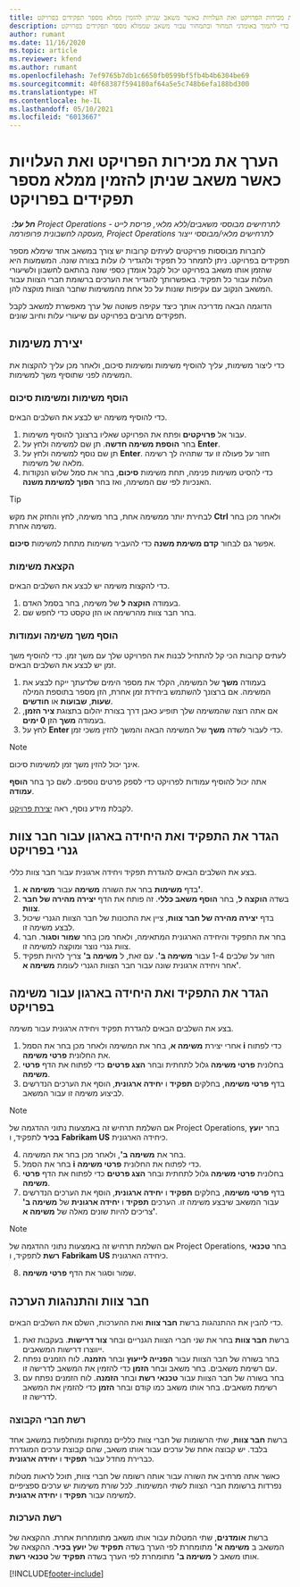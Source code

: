 ```yaml
---
title: הערך את מכירות הפרויקט ואת העלויות כאשר משאב שניתן להזמין ממלא מספר תפקידים בפרויקט
description: נושא זה מסביר כיצד להשתמש בממדי תמחור כדי לתמוך באומדני תמחור ובתמחור עבור משאב שממלא מספר תפקידים בפרויקט.
author: rumant
ms.date: 11/16/2020
ms.topic: article
ms.reviewer: kfend
ms.author: rumant
ms.openlocfilehash: 7ef9765b7db1c6650fb0599bf5fb4b4b6304be69
ms.sourcegitcommit: 40f68387f594180af64a5e5c748b6efa188bd300
ms.translationtype: HT
ms.contentlocale: he-IL
ms.lasthandoff: 05/10/2021
ms.locfileid: "6013667"
---
```

# <a name="estimate-project-sales-and-costs-when-a-bookable-resource-fills-multiple-roles-on-a-project"></a>הערך את מכירות הפרויקט ואת העלויות כאשר משאב שניתן להזמין ממלא מספר תפקידים בפרויקט 

_**חל על:** ‏ Project Operations לתרחישים מבוססי משאבים/ללא מלאי, פריסת לייט - מעסקה לחשבונית פרופורמה, Project Operations לתרחישים מלאי/מבוססי ייצור_ 

לחברות מבוססות פרויקטים לעיתים קרובות יש צורך במשאב אחד שימלא מספר תפקידים בפרויקט. ניתן לתמחר כל תפקיד ולהגדיר לו עלות בצורה שונה. המשמעות היא שהזמן אותו משאב בפרויקט יכול לקבל אומדן כספי שונה בהתאם לחשבון ולשיעורי העלות עבור כל תפקיד. באפשרותך להגדיר את הערכים ברשומת חברי הצוות עבור המשאב הנקוב עם עקיפות שונות על כל אחת מהמשימות שחבר הצוות מוקצה להן.

הדוגמה הבאה מדריכה אותך כיצד עקיפה פשוטה של ערך מאפשרת למשאב לקבל תפקידים מרובים בפרויקט עם שיעורי עלות וחיוב שונים.

## <a name="create-tasks"></a>יצירת משימות
כדי ליצור משימות, עליך להוסיף משימות ומשימות סיכום, ולאחר מכן עליך להקצות את המשימה לפני שתוסיף משך למשימות. 

### <a name="add-tasks-and-summary-tasks"></a>הוסף משימות ומשימות סיכום
כדי להוסיף משימה יש לבצע את השלבים הבאים.

1. עבור אל **פרויקטים** ופתח את הפרויקט שאליו ברצונך להוסיף משימות.
2. בחר **הוספת משימה חדשה**. תן שם למשימה ולחץ על **Enter**.
3. תן שם נוסף למשימה ולחץ על **Enter**. חזור על פעולה זו עד שתהיה לך רשימה מלאה של משימות.
3. כדי להסיט משימות פנימה, תחת משימות **סיכום**, בחר את סמל שלוש הנקודות האנכיות לפי שם המשימה, ואז בחר **הפוך למשימת משנה**. 

  > [!TIP]
  > לבחירת יותר ממשימה אחת, בחר משימה, לחץ והחזק את מקש **Ctrl** ולאחר מכן בחר משימה אחרת.
  >
  > אפשר גם לבחור **קדם משימת משנה** כדי להעביר משימות מתחת למשימות **סיכום**.

### <a name="assign-tasks"></a>הקצאת משימות

כדי להקצות משימה יש לבצע את השלבים הבאים.

1. בעמודה **הוקצה ל** של משימה, בחר בסמל האדם.
2. בחר חבר צוות מהרשימה או הזן טקסט כדי לחפש שם.

### <a name="add-task-duration-and-columns"></a>הוסף משך משימה ועמודות

לעתים קרובות הכי קל להתחיל לבנות את הפרויקט שלך עם משך זמן. כדי להוסיף משך זמן יש לבצע את השלבים הבאים.

1. בעמודה **משך** של המשימה, הקלד את מספר הימים שלדעתך ייקח לבצע את המשימה. אם ברצונך להשתמש ביחידת זמן אחרת, הזן מספר בתוספת המילה **שעות**, **שבועות** או **חודשים**.
2. אם אתה רוצה שהמשימה שלך תופיע כאבן דרך בצורת יהלום בתצוגת **ציר הזמן**, בעמודה **משך** הזן **0 ימים**.
3. לחץ על **Enter‎** כדי לעבור לשדה **משך** של המשימה הבאה והמשך להזין משכי זמן.

  > [!NOTE]
  > אינך יכול להזין משך זמן למשימות סיכום.

אתה יכול להוסיף עמודות לפרויקט כדי לספק פרטים נוספים. לשם כך בחר **הוסף עמודה**. 

לקבלת מידע נוסף, ראה [יצירת פרויקט](https://support.microsoft.com/en-us/office/create-a-project-a5b5e823-fb2e-45fd-be00-7d84422d9749).

## <a name="set-up-the-role-and-organization-unit-for-a-generic-project-team-member"></a>הגדר את התפקיד ואת היחידה בארגון עבור חבר צוות גנרי בפרויקט
בצע את השלבים הבאים להגדרת תפקיד ויחידה ארגונית עבור חבר צוות כללי.

1. בדף **משימות** בחר את השורה **משימה** עבור **משימה א'**. 
2. בשדה **הוקצה ל**, בחר **הוסף משאב כללי**. זה פותח את הדף **יצירה מהירה של חבר צוות**.
3. בדף **יצירה מהירה של חבר צוות**, ציין את התכונות של חבר הצוות הגנרי שיכול לבצע משימה זו.
4. בחר את התפקיד והיחידה הארגונית המתאימה, ולאחר מכן בחר **שמור וסגור**. חבר צוות גנרי נוצר ומוקצה למשימה זו. 
5. חזור על שלבים 1-4 עבור **משימה ב'**. עם זאת, ל **משימה ב'** צריך להיות תפקיד אחר ויחידה ארגונית שונה עבור חבר הצוות הגנרי לעומת **משימה א'**. 

## <a name="set-up-the-role-and-organization-unit-for-a-project-task"></a>הגדר את התפקיד ואת היחידה בארגון עבור משימה בפרויקט
בצע את השלבים הבאים להגדרת תפקיד ויחידה ארגונית עבור משימה.

1. אחרי יצירת **משימה א**, בחר את המשימה ולאחר מכן בחר את הסמל **i** כדי לפתוח את החלונית **פרטי משימה**. 
2. בחלונית **פרטי משימה** גלול לתחתית ובחר **הצג פרטים** כדי לפתוח את הדף **פרטי משימה**.
3. בדף **פרטי משימה**, בחלקים **תפקיד** ו **יחידה ארגונית**, הוסף את הערכים הנדרשים לביצוע משימה זו עבור המשאב. 

  > [!NOTE]
  > אם השלמת תרחיש זה באמצעות נתוני ההדגמה של Project Operations, בחר **יועץ בכיר** לתפקיד, ו **Fabrikam US** כיחידה הארגונית.

4. בחר את **משימה ב'**, ולאחר מכן בחר את המשימה.
5. בחר את הסמל **i** כדי לפתוח את החלונית **פרטי משימה**. 
6. בחלונית **פרטי משימה** גלול לתחתית ובחר **הצג פרטים** כדי לפתוח את הדף **פרטי משימה**.
7. בדף **פרטי משימה**, בחלקים **תפקיד** ו **יחידה ארגונית**, הוסף את הערכים הנדרשים עבור המשאב שיבצע משימה זו. הערכים **תפקיד** ו **יחידה ארגונית** של **משימה ב'** צריכים להיות שונים מאלה של **משימה א'**. 

  > [!NOTE]
  > אם השלמת תרחיש זה באמצעות נתוני ההדגמה של Project Operations, בחר **טכנאי רשת** לתפקיד, ו **Fabrikam US** כיחידה הארגונית.

8. שמור וסגור את הדף **פרטי משימה**. 

## <a name="team-member-and-estimates-behavior"></a>חבר צוות והתנהגות הערכה 
כדי להבין את ההתנהגות ברשת **חבר צוות** ואת ההערכות, השלם את השלבים הבאים.

1. ברשת **חבר צוות** בחר את שני חברי הצוות הגנריים ובחר **צור דרישות**. בעקבות זאת ייווצרו דרישות המשאבים. 
2. בחר בשורה של חבר הצוות עבור **הפנייה לייעוץ** ובחר **הזמנה**. לוח הזמנים נפתח עם רשימת משאבים. בחר משאב ובחר **הזמן** כדי להזמין את המשאב לדרישה זו.
3. בחר בשורה של חבר הצוות עבור **טכנאי רשת** ובחר **הזמנה**. לוח הזמנים נפתח עם רשימת משאבים. בחר אותו משאב כמו קודם ובחר **הזמן** כדי להזמין את המשאב לדרישה זו.

### <a name="team-member-grid"></a>רשת חברי הקבוצה 

ברשת **חבר צוות**, שתי הרשומות של חברי צוות כלליים נמחקות ומוחלפות במשאב אחד בלבד. יש קבוצה אחת של ערכים עבור אותו משאב, שהם קבוצת ערכים המוגדרת כברירת מחדל עבור **תפקיד** ו **יחידה ארגונית**.

כאשר אתה מרחיב את השורה עבור אותה רשומה של חברי צוות, תוכל לראות מטלות נפרדות ברשומת חברי הצוות לשתי המשימות. לכל שורת משימות יש ערכים ספציפיים למשימה עבור **תפקיד** ו **יחידה ארגונית**. 

### <a name="estimates-grid"></a>רשת הערכות 

ברשת **אומדנים**, שתי המטלות עבור אותו משאב מתומחרות אחרת. ההקצאה של המשאב ב **משימה א'** מתומחרת לפי הערך בשדה **תפקיד** של **יועץ בכיר**. ההקצאה של אותו משאב ל **משימה ב'** מתומחרת לפי הערך בשדה **תפקיד** של **טכנאי רשת**.


[!INCLUDE[footer-include](../includes/footer-banner.md)]